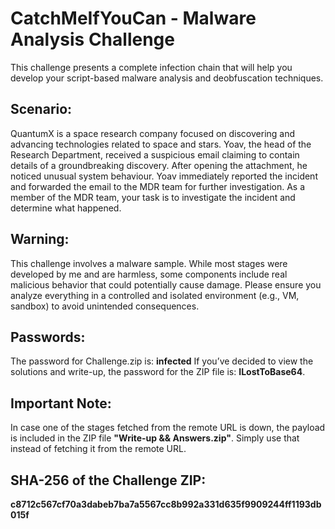 # CatchMeIfYouCan - Malware Analysis Challenge
This challenge presents a complete infection chain that will help you develop your script-based malware analysis and deobfuscation techniques.

## Scenario: 
QuantumX is a space research company focused on discovering and 
advancing technologies related to space and stars. 
Yoav, the head of the Research Department, received a suspicious email 
claiming to contain details of a groundbreaking discovery. After opening the 
attachment, he noticed unusual system behaviour. Yoav immediately 
reported the incident and forwarded the email to the MDR team for further 
investigation. As a member of the MDR team, your task is to investigate the 
incident and determine what happened. 

## Warning: 
This challenge involves a malware sample. While most stages were 
developed by me and are harmless, some components include real 
malicious behavior that could potentially cause damage. Please ensure 
you analyze everything in a controlled and isolated environment (e.g., 
VM, sandbox) to avoid unintended consequences.

## Passwords: 
The password for Challenge.zip is: **infected** 
If you’ve decided to view the solutions and write-up, the password for the ZIP file is: 
**ILostToBase64**.

## Important Note:
In case one of the stages fetched from the remote URL is down, the payload is included in the ZIP file **"Write-up && Answers.zip"**. Simply use that instead of fetching it from the remote URL.

## SHA-256 of the Challenge ZIP:
**c8712c567cf70a3dabeb7ba7a5567cc8b992a331d635f9909244ff1193db015f**
